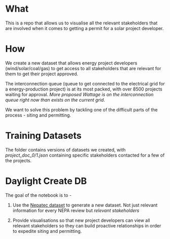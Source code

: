 
# What 

This is a repo that allows us to visualise all the relevant stakeholders that are involved when it comes to getting a permit for a solar project developer.

# How

We create a new dataset that allows energy project developers (wind/solar/coal/gas) to get access to all stakeholders that are relevant for them to get their project approved. 

The interconnection queue (queue to get connected to the electrical grid for a energy-production project) is at its most packed, with over 8500 projects waiting for approval. *More proposed Wattage is on the interconnection queue right now than exists on the current grid*. 

We want to solve this problem by tackling one of the difficult parts of the process - siting and permitting. 

# Training Datasets

The folder contains versions of datasets we created, with *project_doc_0/1.json* containing specific stakeholders contacted for a few of the projects. 

# Daylight Create DB

The goal of the notebook is to - 
1. Use the [Nepatec dataset](https://huggingface.co/datasets/PolicyAI/NEPATEC1.0) to generate a new dataset. Not just relevant information for every NEPA review but *relevant stakeholders*

2. Provide visualisations so that new project developers can view all relevant stakeholders so they can build proactive relationships in order to expedite siting and permitting. 

